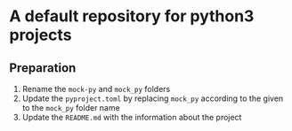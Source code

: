 # A default repository for python3 projects

## Preparation

1. Rename the `mock-py` and `mock_py` folders
2. Update the `pyproject.toml` by replacing `mock_py` according to the given to the `mock_py` folder name
3. Update the `README.md` with the information about the project
